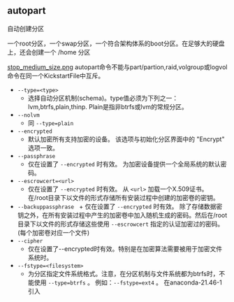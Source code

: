 ## autopart 

自动创建分区

一个root分区，一个swap分区，一个符合架构体系的boot分区。在足够大的硬盘上，还会创建一个 /home 分区

[stop_medium_size.png](images/stop_medium_size.png?30) autopart命令不能与part/partion,raid,volgroup或logvol命令在同一个KickstartFile中互斥。

  + `--type=<type>`
    + 选择自动分区机制(schema)。type值必须为下列之一：lvm,btrfs,plain,thinp. Plain是指非btrfs或lvm的常规分区。
  + `--nolvm`
    + 同 `--type=plain`
  + `--encrypted`
    + 默认加密所有支持加密的设备。 该选项与初始化分区界面中的 "Encrypt" 选项一致。
  + `--passphrase`
    + 仅在设置了 `--encrypted` 时有效。 为加密设备提供一个全局系统的默认密码。
  + `--escrowcert=<url>`
    + 仅在设置了 `--encrypted` 时有效。 从 `<url>` 加载一个X.509证书。在/root目录下以文件的形式存储所有安装过程中创建的加密卷的密钥。 
  + `--backuppassphrase`
    + 仅在设置了 `--encrypted` 时有效。 除了存储数据密钥之外，在所有安装过程中产生的加密卷中加入随机生成的密码。然后在/root目录下以文件的形式存储这些使用 `--escrowcert` 指定的认证加密过的密码。(每个加密卷对应一个文件) 
  + `--cipher`
    + 仅在设置了--encrypted时有效。特别是在加密算法需要被用于加密文件系统时。
  + `--fstype=<filesystem>`
    + 为分区指定文件系统格式。注意，在分区机制与文件系统都为btrfs时，不能使用 `--type=btrfs` 。 例如：`--fstype=ext4` 。 在anaconda-21.46-1引入
